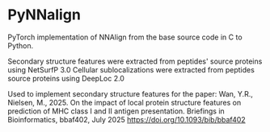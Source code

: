 # PyNNalign
PyTorch implementation of NNAlign from the base source code in C to Python.

Secondary structure features were extracted from peptides' source proteins using NetSurfP 3.0
Cellular sublocalizations were extracted from peptides source proteins using DeepLoc 2.0

Used to implement secondary structure features for the paper:
Wan, Y.R., Nielsen, M., 2025. On the impact of local protein structure features on prediction of MHC class I and II antigen presentation. Briefings in Bioinformatics, bbaf402, July 2025
https://doi.org/10.1093/bib/bbaf402
